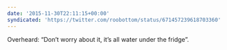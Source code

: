 ```yaml
---
date: '2015-11-30T22:11:15+00:00'
syndicated: 'https://twitter.com/roobottom/status/671457239618703360'
---
```

Overheard: “Don’t worry about it, it’s all water under the fridge”.
